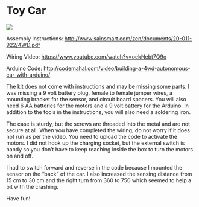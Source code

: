 # Toy Car

![](https://github.com/ezchx/sainsmart_uno_4wd_car_kit_code/blob/master/toy_car_pic.jpg)

Assembly Instructions: 
http://www.sainsmart.com/zen/documents/20-011-922/4WD.pdf

Wiring Video:
https://www.youtube.com/watch?v=oekNebt7Q9o

Arduino Code:
http://codemahal.com/video/building-a-4wd-autonomous-car-with-arduino/

The kit does not come with instructions and may be missing some parts. I was missing a 9 volt battery plug, female to female jumper wires, a mounting bracket for the sensor, and circuit board spacers. You will also need 6 AA batteries for the motors and a 9 volt battery for the Arduino. In addition to the tools in the instructions, you will also need a soldering iron.

The case is sturdy, but the screws are threaded into the metal and are not secure at all. When you have completed the wiring, do not worry if it does not run as per the video. You need to upload the code to activate the motors. I did not hook up the charging socket, but the external switch is handy so you don’t have to keep reaching inside the box to turn the motors on and off.

I had to switch forward and reverse in the code because I mounted the sensor on the “back” of the car. I also increased the sensing distance from 15 cm to 30 cm  and the right turn from 360 to 750 which seemed to help a bit with the crashing. 

Have fun!

